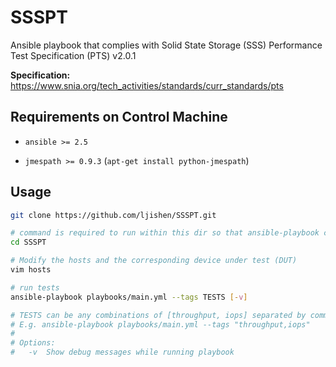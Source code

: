 # SSSPT

Ansible playbook that complies with Solid State Storage (SSS) Performance Test Specification (PTS) v2.0.1

**Specification:** https://www.snia.org/tech_activities/standards/curr_standards/pts


## Requirements on Control Machine

- `ansible >= 2.5`
<!--
need to install "jmespath" prior to running json_query filter
https://github.com/elastic/ansible-elasticsearch/issues/321

Flag python-jmespath as PPA dependency
https://github.com/ansible/ansible/issues/24319
-->
- `jmespath >= 0.9.3` (`apt-get install python-jmespath`)


## Usage

```bash
git clone https://github.com/ljishen/SSSPT.git

# command is required to run within this dir so that ansible-playbook can see ansible.cfg
cd SSSPT

# Modify the hosts and the corresponding device under test (DUT)
vim hosts

# run tests
ansible-playbook playbooks/main.yml --tags TESTS [-v]

# TESTS can be any combinations of [throughput, iops] separated by comma.
# E.g. ansible-playbook playbooks/main.yml --tags "throughput,iops"
#
# Options:
#   -v  Show debug messages while running playbook
```
